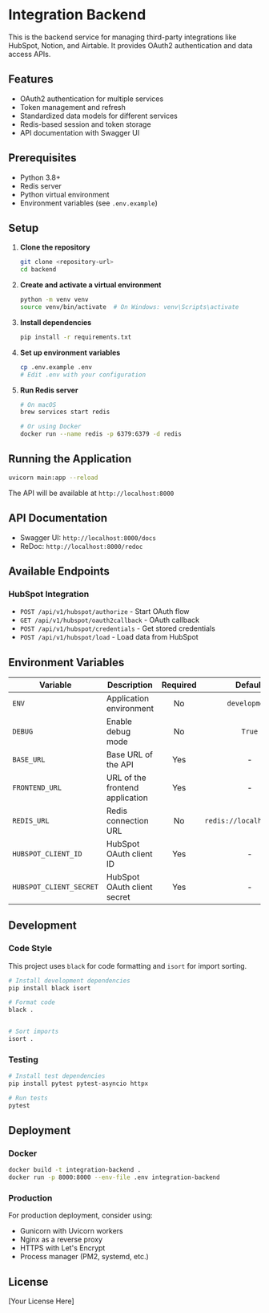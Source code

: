 # Integration Backend

This is the backend service for managing third-party integrations like HubSpot, Notion, and Airtable. It provides OAuth2 authentication and data access APIs.

## Features

- OAuth2 authentication for multiple services
- Token management and refresh
- Standardized data models for different services
- Redis-based session and token storage
- API documentation with Swagger UI

## Prerequisites

- Python 3.8+
- Redis server
- Python virtual environment
- Environment variables (see `.env.example`)

## Setup

1. **Clone the repository**
   ```bash
   git clone <repository-url>
   cd backend
   ```

2. **Create and activate a virtual environment**
   ```bash
   python -m venv venv
   source venv/bin/activate  # On Windows: venv\Scripts\activate
   ```

3. **Install dependencies**
   ```bash
   pip install -r requirements.txt
   ```

4. **Set up environment variables**
   ```bash
   cp .env.example .env
   # Edit .env with your configuration
   ```

5. **Run Redis server**
   ```bash
   # On macOS
   brew services start redis
   
   # Or using Docker
   docker run --name redis -p 6379:6379 -d redis
   ```

## Running the Application

```bash
uvicorn main:app --reload
```

The API will be available at `http://localhost:8000`

## API Documentation

- Swagger UI: `http://localhost:8000/docs`
- ReDoc: `http://localhost:8000/redoc`

## Available Endpoints

### HubSpot Integration

- `POST /api/v1/hubspot/authorize` - Start OAuth flow
- `GET /api/v1/hubspot/oauth2callback` - OAuth callback
- `POST /api/v1/hubspot/credentials` - Get stored credentials
- `POST /api/v1/hubspot/load` - Load data from HubSpot

## Environment Variables

| Variable | Description | Required | Default |
|----------|-------------|:--------:|:-------:|
| `ENV` | Application environment | No | `development` |
| `DEBUG` | Enable debug mode | No | `True` |
| `BASE_URL` | Base URL of the API | Yes | - |
| `FRONTEND_URL` | URL of the frontend application | Yes | - |
| `REDIS_URL` | Redis connection URL | No | `redis://localhost:6379` |
| `HUBSPOT_CLIENT_ID` | HubSpot OAuth client ID | Yes | - |
| `HUBSPOT_CLIENT_SECRET` | HubSpot OAuth client secret | Yes | - |

## Development

### Code Style

This project uses `black` for code formatting and `isort` for import sorting.

```bash
# Install development dependencies
pip install black isort

# Format code
black .


# Sort imports
isort .
```

### Testing

```bash
# Install test dependencies
pip install pytest pytest-asyncio httpx

# Run tests
pytest
```

## Deployment

### Docker

```bash
docker build -t integration-backend .
docker run -p 8000:8000 --env-file .env integration-backend
```

### Production

For production deployment, consider using:

- Gunicorn with Uvicorn workers
- Nginx as a reverse proxy
- HTTPS with Let's Encrypt
- Process manager (PM2, systemd, etc.)

## License

[Your License Here]